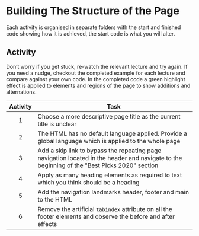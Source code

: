 # Building The Structure of the Page

Each activity is organised in separate folders with the start and finished code showing how it is achieved, the start code is what you will alter.

## Activity

Don’t worry if you get stuck, re-watch the relevant lecture and try again. If you need a nudge, checkout the completed example for each lecture and compare against your own code. In the completed code a green highlight effect is applied to elements and regions of the page to show additions and alternations.

| Activity | Task |
| :---: | --- |
| 1 | Choose a more descriptive page title as the current title is unclear
| 2 | The HTML has no default language applied. Provide a global language which is applied to the whole page
| 3 | Add a skip link to bypass the repeating page navigation located in the header and navigate to the beginning of the "Best Picks 2020" section
| 4 | Apply as many heading elements as required to text which you think should be a heading
| 5 | Add the navigation landmarks header, footer and main to the HTML
| 6 | Remove the artificial `tabindex` attribute on all the footer elements and observe the before and after effects
